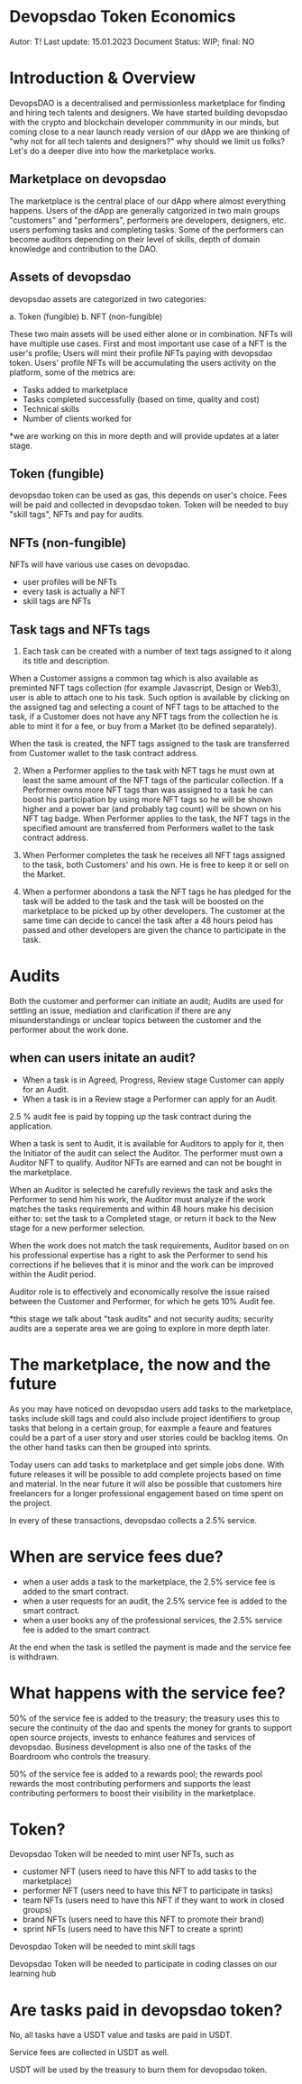 # Devopsdao Token Economics


Autor: T!
Last update: 15.01.2023
Document Status: WIP; final: NO


# Introduction & Overview

DevopsDAO is a decentralised and permissionless marketplace for finding and hiring tech talents and designers. We have started building devopsdao with the crypto and blockchain developer commmunity in our minds, but coming close to a near launch ready version of our dApp we are thinking of "why not for all tech talents and designers?" why should we limit us folks? Let's do a deeper dive into how the marketplace works.

## Marketplace on devopsdao

The marketplace is the central place of our dApp where almost everything happens. Users of the dApp are generally catgorized in two main groups "customers" and "performers", performers are developers, designers, etc. users perfoming tasks and completing tasks. Some of the performers can become auditors depending on their level of skills, depth of domain knowledge and contribution to the DAO.

## Assets of devopsdao

devopsdao assets are categorized in two categories:

a. Token (fungible)
b. NFT (non-fungible)

These two main assets will be used either alone or in combination. NFTs will have multiple use cases. First and most important use case of a NFT is the user's profile; Users will mint their profile NFTs paying with devopsdao token. Users' profile NFTs will be accumulating the users activity on the platform, some of the metrics are:

- Tasks added to marketplace
- Tasks completed successfully (based on time, quality and cost)
- Technical skills
- Number of clients worked for

*we are working on this in more depth and will provide updates at a later stage.

## Token (fungible)

devopsdao token can be used as gas, this depends on user's choice. Fees will be paid and collected in devopsdao token. Token will be needed to buy "skill tags", NFTs and pay for audits.

## NFTs (non-fungible)

NFTs will have various use cases on devopsdao.

* user profiles will be NFTs
* every task is actually a NFT
* skill tags are NFTs


## Task tags and NFTs tags

1. Each task can be created with a number of text tags assigned to it along its title and description.

When a Customer assigns a common tag which is also available as preminted NFT tags collection (for example Javascript, Design or Web3), user is able to attach one to his task. Such option is available by clicking on the assigned tag and selecting a count of NFT tags to be attached to the task, if a Customer does not have any NFT tags from the collection he is able to mint it for a fee, or buy from a Market (to be defined separately).

When the task is created, the NFT tags assigned to the task are transferred from Customer wallet to the task contract address.

2. When a Performer applies to the task with NFT tags he must own at least the same amount of the NFT tags of the particular collection. If a Performer owns more NFT tags than was assigned to a task he can boost his participation by using more NFT tags so he will be shown higher and a power bar (and probably tag count) will be shown on his NFT tag badge. When Performer applies to the task, the NFT tags in the specified amount are transferred from Performers wallet to the task contract address.

3. When Performer completes the task he receives all NFT tags assigned to the task, both Customers' and his own. He is free to keep it or sell on the Market.

4. When a performer abondons a task the NFT tags he has pledged for the task will be added to the task and the task will be boosted on the marketplace to be picked up by other developers. The customer at the same time can decide to cancel the task after a 48 hours peiod has passed and other developers are given the chance to participate in the task.

# Audits

Both the customer and performer can initiate an audit; Audits are used for settling an issue, mediation and clarification if there are any misunderstandings or unclear topics between the customer and the performer about the work done.

## when can users initate an audit?

* When a task is in Agreed, Progress, Review stage Customer can apply for an Audit.
* When a task is in a Review stage a Performer can apply for an Audit.

2.5 % audit fee is paid by topping up the task contract during the application. 

When a task is sent to Audit, it is available for Auditors to apply for it, then the Initiator of the audit can select the Auditor. The performer must own a Auditor NFT to qualify. Auditor NFTs are earned and can not be bought in the marketplace.

When an Auditor is selected he carefully reviews the task and asks the Performer to send him his work, the Auditor must analyze if the work matches the tasks requirements and within 48 hours make his decision either to: set the task to a Completed stage, or return it back to the New stage for a new performer selection.

When the work does not match the task requirements, Auditor based on on his professional expertise has a right to ask the Performer to send his corrections if he believes that it is minor and the work can be improved within the Audit period.

Auditor role is to effectively and economically resolve the issue raised between the Customer and Performer, for which he gets 10% Audit fee.

*this stage we talk about "task audits" and not security audits; security audits are a seperate area we are going to explore in more depth later.

# The marketplace, the now and the future

As you may have noticed on devopsdao users add tasks to the marketplace, tasks include skill tags and could also include project identifiers to group tasks that belong in a certain group, for eaxmple a feaure and features could be a part of a user story and user stories could be backlog items. On the other hand tasks can then be grouped into sprints.

Today users can add tasks to marketplace and get simple jobs done.
With future releases it will be possible to add complete projects based on time and material.
In the near future it will also be possible that customers hire freelancers for a longer professional engagement based on time spent on the project.

In every of these transactions, devopsdao collects a 2.5% service.

# When are service fees due?

* when a user adds a task to the marketplace, the 2.5% service fee is added to the smart contract.
* when a user requests for an audit, the 2.5% service fee is added to the smart contract.
* when a user books any of the professional services, the 2.5% service fee is added to the smart contract.

At the end when the task is setlled the payment is made and the service fee is withdrawn.

# What happens with the service fee?

50% of the service fee is added to the treasury; the treasury uses this to secure the continuity of the dao and spents the money for grants to support open source projects, invests to enhance features and services of devopsdao. Business development is also one of the tasks of the Boardroom who controls the treasury.

50% of the service fee is added to a rewards pool; the rewards pool rewards the most contributing performers and supports the least contributing performers to boost their visibility in the marketplace.

# Token?

Devopsdao Token will be needed to mint user NFTs, such as 

* customer NFT (users need to have this NFT to add tasks to the marketplace)
* performer NFT (users need to have this NFT to participate in tasks)
* team NFTs (users need to have this NFT if they want to work in closed groups)
* brand NFTs (users need to have this NFT to promote their brand)
* sprint NFTs (users need to have this NFT to create a sprint)

Devospdao Token will be needed to mint skill tags

Devopsdao Token will be needed to participate in coding classes on our learning hub

# Are tasks paid in devopsdao token?

No, all tasks have a USDT value and tasks are paid in USDT.

Service fees are collected in USDT as well.

USDT will be used by the treasury to burn them for devopsdao token.







